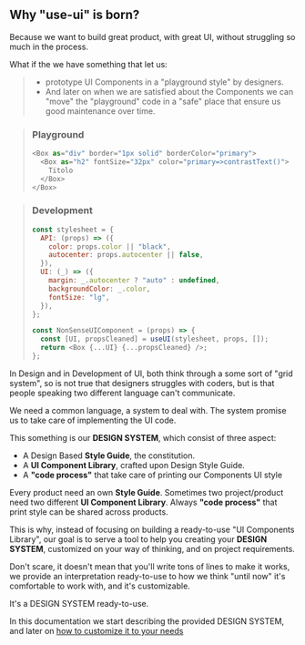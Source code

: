 ## Why "use-ui" is born?

Because we want to build great product, with great UI, without struggling so much in the process.

What if the we have something that let us:

> - prototype UI Components in a "playground style" by designers.
> - And later on when we are satisfied about the Components we can "move" the "playground" code in a "safe" place that ensure us good maintenance over time.

> ### Playground
>
> ```javascript
> <Box as="div" border="1px solid" borderColor="primary">
>   <Box as="h2" fontSize="32px" color="primary=>contrastText()">
>     Titolo
>   </Box>
> </Box>
> ```

> ### Development
>
> ```javascript
> const stylesheet = {
>   API: (props) => ({
>     color: props.color || "black",
>     autocenter: props.autocenter || false,
>   }),
>   UI: (_) => ({
>     margin: _.autocenter ? "auto" : undefined,
>     backgroundColor: _.color,
>     fontSize: "lg",
>   }),
> };
>
> const NonSenseUIComponent = (props) => {
>   const [UI, propsCleaned] = useUI(stylesheet, props, []);
>   return <Box {...UI} {...propsCleaned} />;
> };
> ```

In Design and in Development of UI, both think through a some sort of "grid system", so is not true that designers struggles with coders, but is that people speaking two different language can't communicate.

We need a common language, a system to deal with.
The system promise us to take care of implementing the UI code.

This something is our **DESIGN SYSTEM**, which consist of three aspect:

- A Design Based **Style Guide**, the constitution.
- A **UI Component Library**, crafted upon Design Style Guide.
- A **"code process"** that take care of printing our Components UI style

Every product need an own **Style Guide**.
Sometimes two project/product need two different **UI Component Library**.
Always **"code process"** that print style can be shared across products.

This is why, instead of focusing on building a ready-to-use "UI Components Library", our goal is to serve a tool to help you creating your **DESIGN SYSTEM**, customized on your way of thinking, and on project requirements.

Don't scare, it doesn't mean that you'll write tons of lines to make it works, we provide an interpretation ready-to-use to how we think "until now" it's comfortable to work with, and it's customizable.

It's a DESIGN SYSTEM ready-to-use.

In this documentation we start describing the provided DESIGN SYSTEM, and later on [how to customize it to your needs](http://customization)
